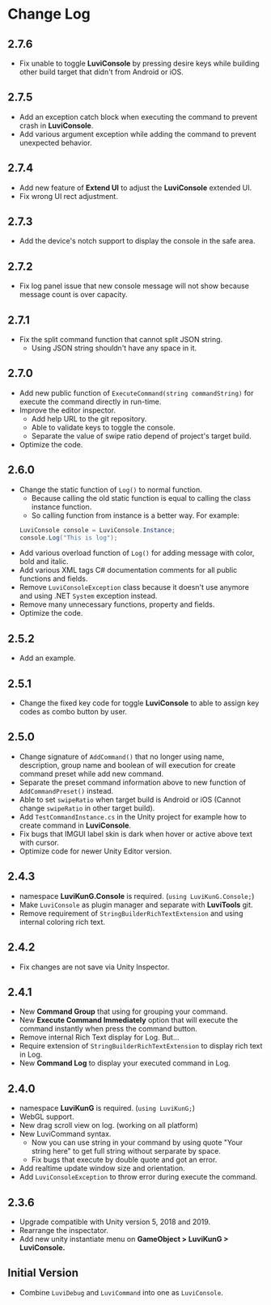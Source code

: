 # Change Log

## 2.7.6

- Fix unable to toggle **LuviConsole** by pressing desire keys while building other build target that didn't from Android or iOS.

## 2.7.5

- Add an exception catch block when executing the command to prevent crash in **LuviConsole**.
- Add various argument exception while adding the command to prevent unexpected behavior.

## 2.7.4

- Add new feature of **Extend UI** to adjust the **LuviConsole** extended UI.
- Fix wrong UI rect adjustment.

## 2.7.3

- Add the device's notch support to display the console in the safe area.

## 2.7.2

- Fix log panel issue that new console message will not show because  message count is over capacity.

## 2.7.1

- Fix the split command function that cannot split JSON string.
  - Using JSON string shouldn't have any space in it.

## 2.7.0

- Add new public function of `ExecuteCommand(string commandString)` for execute the command directly in run-time.
- Improve the editor inspector.
  - Add help URL to the git repository.
  - Able to validate keys to toggle the console.
  - Separate the value of swipe ratio depend of project's target build.
- Optimize the code.

## 2.6.0

- Change the static function of `Log()` to normal function.
  - Because calling the old static function is equal to calling the class instance function.
  - So calling function from instance is a better way. For example:
  ```csharp
  LuviConsole console = LuviConsole.Instance;
  console.Log("This is log");
  ```
- Add various overload function of `Log()` for adding message with color, bold and italic.
- Add various XML tags C# documentation comments for all public functions and fields.
- Remove `LuviConsoleException` class because it doesn't use anymore and  using .NET `System` exception instead.
- Remove many unnecessary functions, property and fields.
- Optimize the code.

## 2.5.2

- Add an example.

## 2.5.1

- Change the fixed key code for toggle **LuviConsole** to able to assign key codes as combo button by user.

## 2.5.0

- Change signature of `AddCommand()` that no longer using name, description, group name and boolean of will execution for create command preset while add new command.
- Separate the preset command information above to new function of `AddCommandPreset()` instead.
- Able to set `swipeRatio` when target build is Android or iOS (Cannot change `swipeRatio` in other target build).
- Add `TestCommandInstance.cs` in the Unity project for example how to create command in **LuviConsole**.
- Fix bugs that IMGUI label skin is dark when hover or active above text with cursor.
- Optimize code for newer Unity Editor version.

## 2.4.3

- namespace **LuviKunG.Console** is required. (`using LuviKunG.Console;`)
- Make `LuviConsole` as plugin manager and separate with **LuviTools** git.
- Remove requirement of `StringBuilderRichTextExtension` and using internal coloring rich text.

## 2.4.2

- Fix changes are not save via Unity Inspector.

## 2.4.1

- New **Command Group** that using for grouping your command.
- New **Execute Command Immediately** option that will execute the command instantly when press the command button.
- Remove internal Rich Text display for Log. But...
- Require extension of `StringBuilderRichTextExtension` to display rich text in Log.
- New **Command Log** to display your executed command in Log.

## 2.4.0

- namespace **LuviKunG** is required. (`using LuviKunG;`)
- WebGL support.
- New drag scroll view on log. (working on all platform)
- New LuviCommand syntax.
    - Now you can use string in your command by using quote "Your string here" to get full string without serparate by space.
    - Fix bugs that execute by double quote and got an error.
- Add realtime update window size and orientation.
- Add `LuviConsoleException` to throw error during execute the command.

## 2.3.6

- Upgrade compatible with Unity version 5, 2018 and 2019.
- Rearrange the inspectator.
- Add new unity instantiate menu on **GameObject > LuviKunG > LuviConsole.**

## Initial Version

- Combine `LuviDebug` and `LuviCommand` into one as `LuviConsole`.